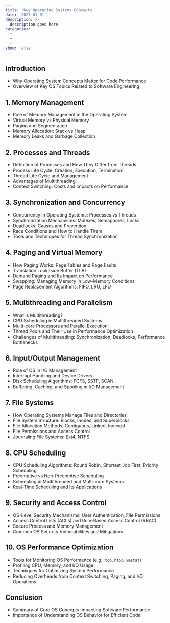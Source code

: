 ```yaml
---
title: 'Key Operating Systems Concepts'
date: '2025-01-01'
description: >-
  description goes here
categories:
  -
  -
  -
show: false
---
```


## Introduction

- Why Operating System Concepts Matter for Code Performance
- Overview of Key OS Topics Related to Software Engineering

## 1. Memory Management

- Role of Memory Management in the Operating System
- Virtual Memory vs Physical Memory
- Paging and Segmentation
- Memory Allocation: Stack vs Heap
- Memory Leaks and Garbage Collection

## 2. Processes and Threads

- Definition of Processes and How They Differ from Threads
- Process Life Cycle: Creation, Execution, Termination
- Thread Life Cycle and Management
- Advantages of Multithreading
- Context Switching: Costs and Impacts on Performance

## 3. Synchronization and Concurrency

- Concurrency in Operating Systems: Processes vs Threads
- Synchronization Mechanisms: Mutexes, Semaphores, Locks
- Deadlocks: Causes and Prevention
- Race Conditions and How to Handle Them
- Tools and Techniques for Thread Synchronization

## 4. Paging and Virtual Memory

- How Paging Works: Page Tables and Page Faults
- Translation Lookaside Buffer (TLB)
- Demand Paging and Its Impact on Performance
- Swapping: Managing Memory in Low-Memory Conditions
- Page Replacement Algorithms: FIFO, LRU, LFU

## 5. Multithreading and Parallelism

- What is Multithreading?
- CPU Scheduling in Multithreaded Systems
- Multi-core Processors and Parallel Execution
- Thread Pools and Their Use in Performance Optimization
- Challenges of Multithreading: Synchronization, Deadlocks, Performance Bottlenecks

## 6. Input/Output Management

- Role of OS in I/O Management
- Interrupt Handling and Device Drivers
- Disk Scheduling Algorithms: FCFS, SSTF, SCAN
- Buffering, Caching, and Spooling in I/O Management

## 7. File Systems

- How Operating Systems Manage Files and Directories
- File System Structure: Blocks, Inodes, and Superblocks
- File Allocation Methods: Contiguous, Linked, Indexed
- File Permissions and Access Control
- Journaling File Systems: Ext4, NTFS

## 8. CPU Scheduling

- CPU Scheduling Algorithms: Round Robin, Shortest Job First, Priority Scheduling
- Preemptive vs Non-Preemptive Scheduling
- Scheduling in Multithreaded and Multi-core Systems
- Real-Time Scheduling and Its Applications

## 9. Security and Access Control

- OS-Level Security Mechanisms: User Authentication, File Permissions
- Access Control Lists (ACLs) and Role-Based Access Control (RBAC)
- Secure Process and Memory Management
- Common OS Security Vulnerabilities and Mitigations

## 10. OS Performance Optimization

- Tools for Monitoring OS Performance (e.g., `top`, `htop`, `vmstat`)
- Profiling CPU, Memory, and I/O Usage
- Techniques for Optimizing System Performance
- Reducing Overheads from Context Switching, Paging, and I/O Operations

## Conclusion

- Summary of Core OS Concepts Impacting Software Performance
- Importance of Understanding OS Behavior for Efficient Code
